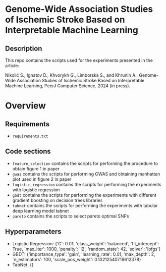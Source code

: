 # Genome-Wide Association Studies of Ischemic Stroke Based on Interpretable Machine Learning


## Description
This repo contains the scripts used for the experiments presented in the article:

Nikolić S., Ignatov D., Khvorykh G., Limborska S., and Khrunin A., Genome-Wide Association Studies of Ischemic Stroke Based on Interpretable Machine Learning, PeerJ Computer Science, 2024 (in press).
 
    
# Overview

## Requirements
- ```requirements.txt```

## Code sections
- ```feature_selection``` contains the scripts for performing the procedure to obtain figure 1 in paper
- ```gwas``` contains the scripts for performing GWAS and obtaining manhattan plot used in figure 2 in paper
- ```logistic_regression``` contains the scripts for performing the experiments with logistic regression
- ```gbdt``` contains the scripts for performing the experiments with different gradient boosting on decision trees libraries
- ```tabnet``` contains the scripts for performing the experiments with tabular deep learning model tabnet
- ```pareto``` contains the scripts to select pareto optimal SNPs

## Hyperparameters
- Logistic Regression: {'C': 0.01, 'class_weight': 'balanced', 'fit_intercept': True, 'max_iter': 1000, 'penalty': 'l2', 'random_state': 42, 'solver': 'lbfgs'} 
- GBDT: {'importance_type': 'gain', 'learning_rate': 0.01, 'max_depth': 2, 'n_estimators': 100, 'scale_pos_weight': 0.13212540716612378}
- TabNet: {}